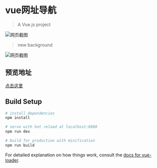 # vue网址导航

> A Vue.js project

![网页截图](https://github.com/Aircoop/find/raw/master/screenshot.png)

> new background

![网页截图](http://www.dlrstart.top/images/20190510134123.png)

## 预览地址

 [点击这里](http://www.dlrstart.top)

## Build Setup

``` bash
# install dependencies
npm install

# serve with hot reload at localhost:8080
npm run dev

# build for production with minification
npm run build
```

For detailed explanation on how things work, consult the [docs for vue-loader](http://vuejs.github.io/vue-loader).
